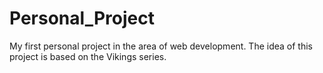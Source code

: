# Personal_Project
My first personal project in the area of web development.
The idea of this project is based on the Vikings series.
